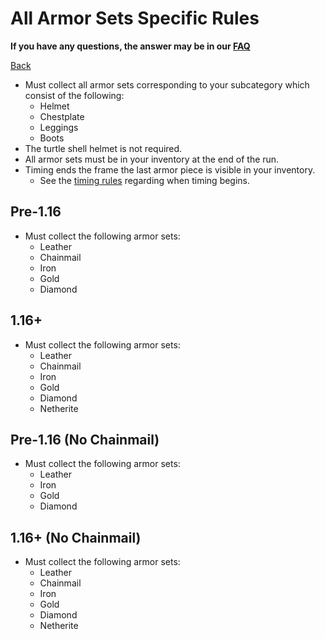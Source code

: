 # All Armor Sets Specific Rules

**If you have any questions, the answer may be in our
[FAQ](https://www.speedrun.com/mcbe/thread/vdv9t)**

[Back](../README.md)

* Must collect all armor sets corresponding to your subcategory which consist
of the following:
	- Helmet
	- Chestplate
	- Leggings
	- Boots
* The turtle shell helmet is not required.
* All armor sets must be in your inventory at the end of the run.
* Timing ends the frame the last armor piece is visible in your inventory.
	- See the [timing rules](../global/README.md#timing-rules) regarding
	when timing begins.

## Pre-1.16

* Must collect the following armor sets:
	- Leather
	- Chainmail
	- Iron
	- Gold
	- Diamond

## 1.16+

* Must collect the following armor sets:
	- Leather
	- Chainmail
	- Iron
	- Gold
	- Diamond
	- Netherite

## Pre-1.16 (No Chainmail)

* Must collect the following armor sets:
	- Leather
	- Iron
	- Gold
	- Diamond

## 1.16+ (No Chainmail)

* Must collect the following armor sets:
	- Leather
	- Chainmail
	- Iron
	- Gold
	- Diamond
	- Netherite
